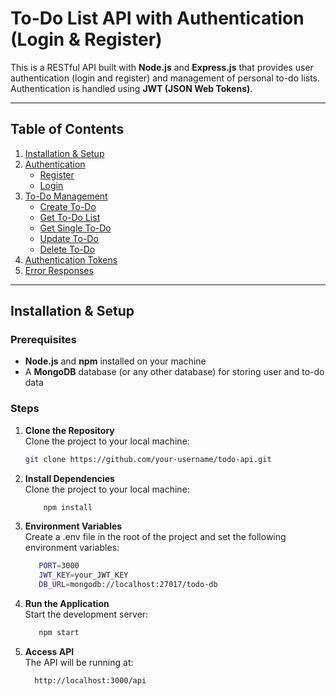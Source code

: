 # To-Do List API with Authentication (Login & Register)

This is a RESTful API built with **Node.js** and **Express.js** that provides user authentication (login and register) and management of personal to-do lists. Authentication is handled using **JWT (JSON Web Tokens)**.

---

## Table of Contents

1. [Installation & Setup](#installation--setup)
2. [Authentication](#authentication)
    - [Register](#register)
    - [Login](#login)
3. [To-Do Management](#to-do-management)
    - [Create To-Do](#create-to-do)
    - [Get To-Do List](#get-to-do-list)
    - [Get Single To-Do](#get-single-to-do)
    - [Update To-Do](#update-to-do)
    - [Delete To-Do](#delete-to-do)
4. [Authentication Tokens](#authentication-tokens)
5. [Error Responses](#error-responses)

---

## Installation & Setup

### Prerequisites

- **Node.js** and **npm** installed on your machine
- A **MongoDB** database (or any other database) for storing user and to-do data

### Steps

1. **Clone the Repository**  
   Clone the project to your local machine:

   ```bash
   git clone https://github.com/your-username/todo-api.git
   ```

2. **Install Dependencies**  
   Clone the project to your local machine:

   ```bash
       npm install
   ```

3. **Environment Variables**  
   Create a .env file in the root of the project and set the following environment variables:

   ```bash
      PORT=3000
      JWT_KEY=your_JWT_KEY
      DB_URL=mongodb://localhost:27017/todo-db
   ```

4. **Run the Application**  
   Start the development server:

   ```bash
      npm start
   ```

5. **Access API**  
   The API will be running at:

   ```bash
     http://localhost:3000/api
   ```

